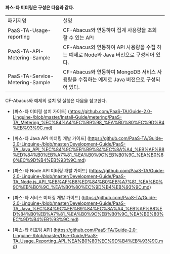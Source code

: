 **파스-타 미터링은 구성은 다음과 같다.**

<table>
<tr>
  <td>패키지명</td>
  <td>설명</td>
</tr>
<tr>
  <td>PaaS-TA-Usage-reporting</td>
  <td>CF-Abacus와 연동하여 집계 사용량을 조회 할 수 있는 API</td>
</tr>
<tr>
  <td>PaaS-TA-API-Metering-Sample</td>
  <td>CF-Abacus와 연동하여 API 사용량을 수집 하는 예제로 Node와 Java 버전으로 구성되어 있다.</td>
</tr>
<tr>
  <td>PaaS-TA-Service-Metering-Sample</td>
  <td>CF-Abacus와 연동하여 MongoDB 서비스 사용량을 수집하는 예제로 Java 버전으로 구성되어 있다.</td>
</tr>
</table>

CF-Abacus와 예제의 설치 및 실행은 다음을 참고한다.

- [파스-타 미터링 설치 가이드]
(https://github.com/PaaS-TA/Guide-2.0-Linguine-/blob/master/Install-Guide/metering/PaaS-TA_Metering_%EC%84%A4%EC%B9%98_%EA%B0%80%EC%9D%B4%EB%93%9C.md)

- [파스-타 Java API 미터링 개발 가이드]
(https://github.com/PaaS-TA/Guide-2.0-Linguine-/blob/master/Development-Guide/PaaS-TA_Java_API_%EC%84%9C%EB%B9%84%EC%8A%A4_%EB%AF%B8%ED%84%B0%EB%A7%81_%EA%B0%9C%EB%B0%9C_%EA%B0%80%EC%9D%B4%EB%93%9C.md)

- [파스-타 Node API 미터링 개발 가이드]
(https://github.com/PaaS-TA/Guide-2.0-Linguine-/blob/master/Development-Guide/PaaS-TA_Node.js_API_%EB%AF%B8%ED%84%B0%EB%A7%81_%EA%B0%9C%EB%B0%9C_%EA%B0%80%EC%9D%B4%EB%93%9C.md)

- [파스-타 서비스 미터링 개발 가이드]
(https://github.com/PaaS-TA/Guide-2.0-Linguine-/blob/master/Development-Guide/PaaS-TA_Java_%EC%84%9C%EB%B9%84%EC%8A%A4_%EB%AF%B8%ED%84%B0%EB%A7%81_%EA%B0%9C%EB%B0%9C_%EA%B0%80%EC%9D%B4%EB%93%9C.md)

- [파스-타 리포팅 API]
(https://github.com/PaaS-TA/Guide-2.0-Linguine-/blob/master/Use-Guide/PaaS-TA_Usage_Reporting_API_%EA%B0%80%EC%9D%B4%EB%93%9C.md)
